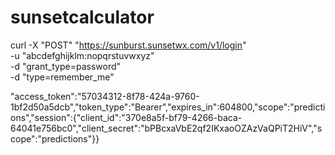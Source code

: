 # sunsetcalculator

curl -X "POST" "https://sunburst.sunsetwx.com/v1/login" \
  -u "abcdefghijklm:nopqrstuvwxyz" \
  -d "grant_type=password" \
  -d "type=remember_me"

 "access_token":"57034312-8f78-424a-9760-1bf2d50a5dcb","token_type":"Bearer","expires_in":604800,"scope":"predictions","session":{"client_id":"370e8a5f-bf79-4266-baca-64041e756bc0","client_secret":"bPBcxaVbE2qf2IKxaoOZAzVaQPiT2HiV","scope":"predictions"}}